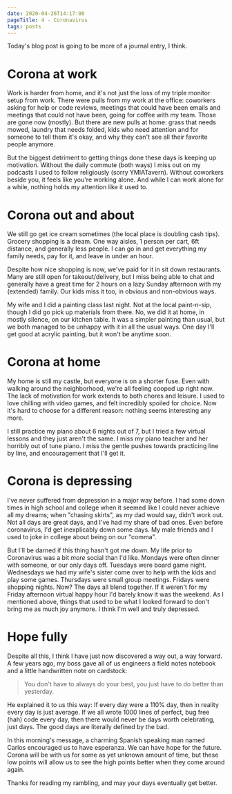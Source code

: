 ```yaml
---
date: 2020-04-26T14:17:00
pageTitle: 4 - Coronavirus
tags: posts
---
```

Today's blog post is going to be more of a journal entry, I think.

# Corona at work
Work is harder from home, and it's not just the loss of my triple monitor setup from work. There were pulls from my work at the office: coworkers asking for help or code reviews, meetings that could have been emails and meetings that could not have been, going for coffee with my team. Those are gone now (mostly). But there are new pulls at home: grass that needs mowed, laundry that needs folded, kids who need attention and for someone to tell them it's okay, and why they can't see all their favorite people anymore.

But the biggest detriment to getting things done these days is keeping up motivation. Without the daily commute (both ways) I miss out on my podcasts I used to follow religiously (sorry YMIATavern). Without coworkers beside you, it feels like you're working alone. And while I can work alone for a while, nothing holds my attention like it used to.

# Corona out and about
We still go get ice cream sometimes (the local place is doubling cash tips). Grocery shopping is a dream. One way aisles, 1 person per cart, 6ft distance, and generally less people. I can go in and get everything my family needs, pay for it, and leave in under an hour.

Despite how nice shopping is now, we've paid for it in sit down restaurants. Many are still open for takeout/delivery, but I miss being able to chat and generally have a great time for 2 hours on a lazy Sunday afternoon with my (extended) family. Our kids miss it too, in obvious and non-obvious ways.

My wife and I did a painting class last night. Not at the local paint-n-sip, though I did go pick up materials from there. No, we did it at home, in mostly silence, on our kitchen table. It was a simpler painting than usual, but we both managed to be unhappy with it in all the usual ways. One day I'll get good at acrylic painting, but it won't be anytime soon.

# Corona at home
My home is still my castle, but everyone is on a shorter fuse. Even with walking around the neighborhood, we're all feeling cooped up right now. The lack of motivation for work extends to both chores and leisure. I used to love chilling with video games, and felt incredibly spoiled for choice. Now it's hard to choose for a different reason: nothing seems interesting any more.

I still practice my piano about 6 nights out of 7, but I tried a few virtual lessons and they just aren't the same. I miss my piano teacher and her horribly out of tune piano. I miss the gentle pushes towards practicing line by line, and encouragement that I'll get it.

# Corona is depressing
I've never suffered from depression in a major way before. I had some down times in high school and college when it seemed like I could never achieve all my dreams; when "chasing skirts", as my dad would say, didn't work out. Not all days are great days, and I've had my share of bad ones. Even before coronavirus, I'd get inexplicably down some days. My male friends and I used to joke in college about being on our "comma".

But I'll be darned if this thing hasn't got me down. My life prior to Coronavirus was a bit _more_ social than I'd like. Mondays were often dinner with someone, or our only days off. Tuesdays were board game night. Wednesdays we had my wife's sister come over to help with the kids and play some games. Thursdays were small group meetings. Fridays were shopping nights. Now? The days all blend together. If it weren't for my Friday afternoon virtual happy hour I'd barely know it was the weekend. As I mentioned above, things that used to be what I looked forward to don't bring me as much joy anymore. I think I'm well and truly depressed.

# Hope fully
Despite all this, I think I have just now discovered a way out, a way forward. A few years ago, my boss gave all of us engineers a field notes notebook and a little handwritten note on cardstock:

> You don't have to always do your best, you just have to do better than yesterday.

He explained it to us this way: If every day were a 110% day, then in reality every day is just average. If we all wrote 1000 lines of perfect, bug free (hah) code every day, then there would never be days worth celebrating, just days. The good days are literally defined by the bad.

In this morning's message, a charming Spanish speaking man named Carlos encouraged us to have esperanza. We can have hope for the future. Corona will be with us for some as yet unknown amount of time, but these low points will allow us to see the high points better when they come around again.

Thanks for reading my rambling, and may your days eventually get better.
